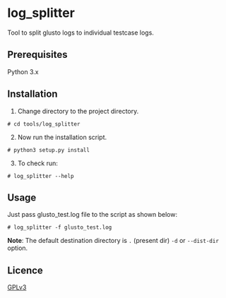 # log_splitter
Tool to split glusto logs to individual testcase logs.

## Prerequisites
Python 3.x

## Installation
1. Change directory to the project directory.

```
# cd tools/log_splitter
```

2. Now run the installation script.

```
# python3 setup.py install
```

3. To check run:

```
# log_splitter --help
```

## Usage
Just pass glusto_test.log file to the script as shown below:

```
# log_splitter -f glusto_test.log
```

**Note**:
The default destination directory is `.` (present dir) `-d` or `--dist-dir` option.

## Licence
[GPLv3](https://github.com/gluster/glusto-tests/blob/master/LICENSE)
